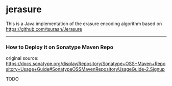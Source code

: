 # jerasure


This is a Java implementation of the erasure encoding algorithm based on https://github.com/tsuraan/Jerasure
___
### How to Deploy it on Sonatype Maven Repo

original source:
https://docs.sonatype.org/display/Repository/Sonatype+OSS+Maven+Repository+Usage+Guide#SonatypeOSSMavenRepositoryUsageGuide-2.Signup

TODO

